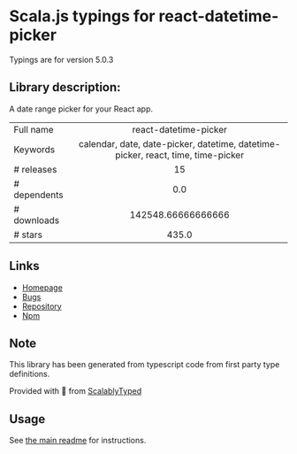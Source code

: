 
# Scala.js typings for react-datetime-picker

Typings are for version 5.0.3

## Library description:
A date range picker for your React app.

|                    |                 |
| ------------------ | :-------------: |
| Full name          | react-datetime-picker |
| Keywords           | calendar, date, date-picker, datetime, datetime-picker, react, time, time-picker |
| # releases         | 15 |
| # dependents       | 0.0 |
| # downloads        | 142548.66666666666 |
| # stars            | 435.0 |

## Links
- [Homepage](https://github.com/wojtekmaj/react-datetime-picker#readme)
- [Bugs](https://github.com/wojtekmaj/react-datetime-picker/issues)
- [Repository](https://github.com/wojtekmaj/react-datetime-picker)
- [Npm](https://www.npmjs.com/package/react-datetime-picker)
    


## Note
This library has been generated from typescript code from first party type definitions.

Provided with :purple_heart: from [ScalablyTyped](https://github.com/oyvindberg/ScalablyTyped)

## Usage
See [the main readme](../../readme.md) for instructions.


